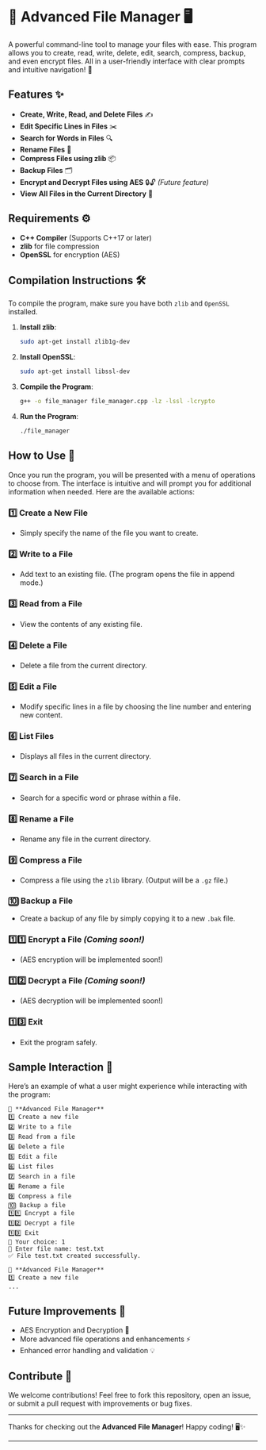 # 📂 **Advanced File Manager** 🖥️

A powerful command-line tool to manage your files with ease. This program allows you to create, read, write, delete, edit, search, compress, backup, and even encrypt files. All in a user-friendly interface with clear prompts and intuitive navigation! 🚀

## Features ✨

- **Create, Write, Read, and Delete Files** ✍️
- **Edit Specific Lines in Files** ✂️
- **Search for Words in Files** 🔍
- **Rename Files** 🔄
- **Compress Files using zlib** 📦
- **Backup Files** 🗂️
- **Encrypt and Decrypt Files using AES** 🔒🔓 *(Future feature)*
- **View All Files in the Current Directory** 📂

## Requirements ⚙️

- **C++ Compiler** (Supports C++17 or later)
- **zlib** for file compression
- **OpenSSL** for encryption (AES)

## Compilation Instructions 🛠️

To compile the program, make sure you have both `zlib` and `OpenSSL` installed.

1. **Install zlib**: 
   ```bash
   sudo apt-get install zlib1g-dev
   ```

2. **Install OpenSSL**:
   ```bash
   sudo apt-get install libssl-dev
   ```

3. **Compile the Program**:
   ```bash
   g++ -o file_manager file_manager.cpp -lz -lssl -lcrypto
   ```

4. **Run the Program**:
   ```bash
   ./file_manager
   ```

## How to Use 🔧

Once you run the program, you will be presented with a menu of operations to choose from. The interface is intuitive and will prompt you for additional information when needed. Here are the available actions:

### 1️⃣ **Create a New File**
   - Simply specify the name of the file you want to create.
   
### 2️⃣ **Write to a File**
   - Add text to an existing file. (The program opens the file in append mode.)

### 3️⃣ **Read from a File**
   - View the contents of any existing file.

### 4️⃣ **Delete a File**
   - Delete a file from the current directory.

### 5️⃣ **Edit a File**
   - Modify specific lines in a file by choosing the line number and entering new content.

### 6️⃣ **List Files**
   - Displays all files in the current directory.

### 7️⃣ **Search in a File**
   - Search for a specific word or phrase within a file.

### 8️⃣ **Rename a File**
   - Rename any file in the current directory.

### 9️⃣ **Compress a File**
   - Compress a file using the `zlib` library. (Output will be a `.gz` file.)

### 🔟 **Backup a File**
   - Create a backup of any file by simply copying it to a new `.bak` file.

### 1️⃣1️⃣ **Encrypt a File** *(Coming soon!)*
   - (AES encryption will be implemented soon!)

### 1️⃣2️⃣ **Decrypt a File** *(Coming soon!)*
   - (AES decryption will be implemented soon!)

### 1️⃣3️⃣ **Exit**
   - Exit the program safely.

## Sample Interaction 💬

Here’s an example of what a user might experience while interacting with the program:

```
📂 **Advanced File Manager**
1️⃣ Create a new file
2️⃣ Write to a file
3️⃣ Read from a file
4️⃣ Delete a file
5️⃣ Edit a file
6️⃣ List files
7️⃣ Search in a file
8️⃣ Rename a file
9️⃣ Compress a file
🔟 Backup a file
1️⃣1️⃣ Encrypt a file
1️⃣2️⃣ Decrypt a file
1️⃣3️⃣ Exit
🔸 Your choice: 1
📌 Enter file name: test.txt
✅ File test.txt created successfully.

📂 **Advanced File Manager**
1️⃣ Create a new file
...
```

## Future Improvements 🌱

- AES Encryption and Decryption 🚀
- More advanced file operations and enhancements ⚡
- Enhanced error handling and validation 💡

## Contribute 🤝

We welcome contributions! Feel free to fork this repository, open an issue, or submit a pull request with improvements or bug fixes.

---

Thanks for checking out the **Advanced File Manager**! Happy coding! 🖥️✨

---
